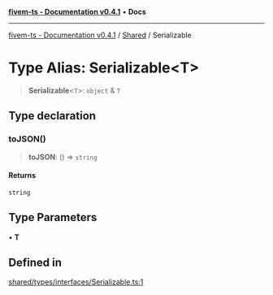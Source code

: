 [**fivem-ts - Documentation v0.4.1**](../../../README.md) • **Docs**

***

[fivem-ts - Documentation v0.4.1](../../../README.md) / [Shared](../README.md) / Serializable

# Type Alias: Serializable\<T\>

> **Serializable**\<`T`\>: `object` & `T`

## Type declaration

### toJSON()

> **toJSON**: () => `string`

#### Returns

`string`

## Type Parameters

• **T**

## Defined in

[shared/types/interfaces/Serializable.ts:1](https://github.com/Purpose-Dev/fivem-ts/blob/main/src/shared/types/interfaces/Serializable.ts#L1)

